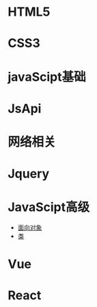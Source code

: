 # HTML5
# CSS3
# javaScipt基础
# JsApi
# 网络相关
# Jquery

# JavaScipt高级
 - [面向对象](./file/JsSenior/OO.md)
 - [类](./file/JsSenior/OO.md)
# Vue
# React
